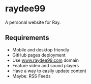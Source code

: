# raydee99

A personal website for Ray.

## Requirements

- Mobile and desktop friendly
- GitHub pages deployment
- Use www.raydee99.com domain
- Feature video and sound players
- Have a way to easily update content
- Maybe: RSS Feeds
